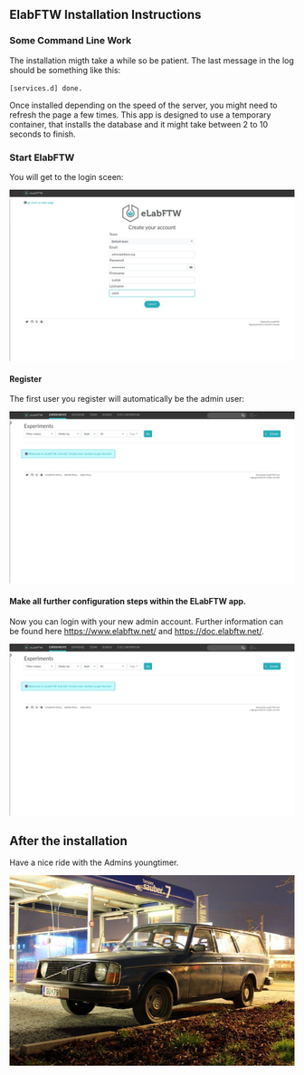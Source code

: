 ## ElabFTW Installation Instructions 

### Some Command Line Work
The installation migth take a while so be patient. The last message in the log should be something like this:

`[services.d] done.`

Once installed depending on the speed of the server, you might need to refresh the page a few times. This app is designed to use a temporary container, that installs the database and it might take between 2 to 10 seconds to finish.

### Start ElabFTW

You will get to the login sceen:

![Screenshot01](assets/install-screen-02.png)

#### Register

The first user you register will automatically be the admin user:

![Screenshot01](assets/install-screen-03.png)


#### Make all further configuration steps within the ELabFTW app.

Now you can login with your new admin account.
Further information can be found here https://www.elabftw.net/ and https://doc.elabftw.net/.

![Screenshot04](assets/install-screen-04.png)

## After the installation
Have a nice ride with the Admins youngtimer.

![FINAL](assets/install-screen-final.jpg)

